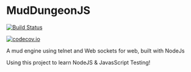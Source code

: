 # MudDungeonJS
[![Build Status](https://travis-ci.org/LiamKenneth/MudDungeonJS.svg)](https://travis-ci.org/LiamKenneth/MudDungeonJS)

[![codecov.io](https://codecov.io/github/LiamKenneth/MudDungeonJS/coverage.svg?branch=master)](https://codecov.io/github/LiamKenneth/MudDungeonJS?branch=master)

A mud engine using telnet and Web sockets for web, built with NodeJs

Using this project to learn NodeJS & JavasScript Testing!
